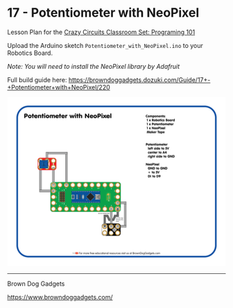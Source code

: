 # 17 - Potentiometer with NeoPixel

Lesson Plan for the [Crazy Circuits Classroom Set: Programing 101](https://www.browndoggadgets.com/collections/new-crazy-circuits-kits/products/crazy-circuits-classroom-set-programing-101)

Upload the Arduino sketch `Potentiometer_with_NeoPixel.ino` to your Robotics Board.

_Note: You will need to install the NeoPixel library by Adafruit_

Full build guide here: https://browndoggadgets.dozuki.com/Guide/17+-+Potentiometer+with+NeoPixel/220

![Potentiometer with NeoPixel](Images/Potentiometer_with_NeoPixel.png)

---

Brown Dog Gadgets

https://www.browndoggadgets.com/

